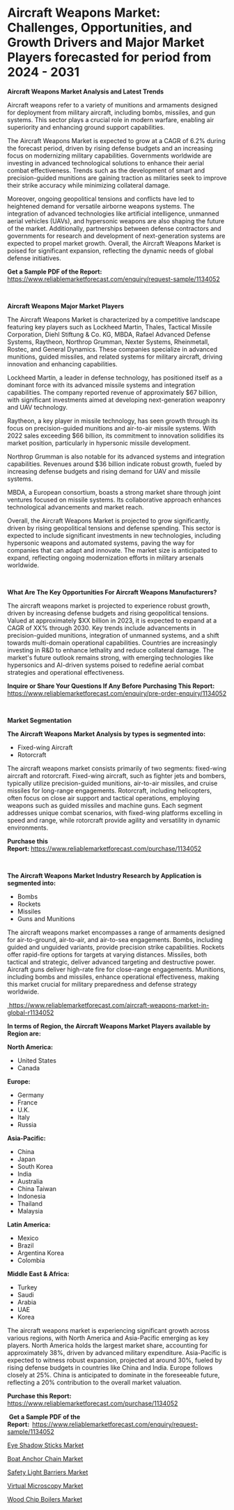 <p><h1>Aircraft Weapons Market: Challenges, Opportunities, and Growth Drivers and Major Market Players forecasted for period from 2024 - 2031</h1></p><p><strong>Aircraft Weapons Market Analysis and Latest Trends</strong></p>
<p><p>Aircraft weapons refer to a variety of munitions and armaments designed for deployment from military aircraft, including bombs, missiles, and gun systems. This sector plays a crucial role in modern warfare, enabling air superiority and enhancing ground support capabilities.</p><p>The Aircraft Weapons Market is expected to grow at a CAGR of 6.2% during the forecast period, driven by rising defense budgets and an increasing focus on modernizing military capabilities. Governments worldwide are investing in advanced technological solutions to enhance their aerial combat effectiveness. Trends such as the development of smart and precision-guided munitions are gaining traction as militaries seek to improve their strike accuracy while minimizing collateral damage.</p><p>Moreover, ongoing geopolitical tensions and conflicts have led to heightened demand for versatile airborne weapons systems. The integration of advanced technologies like artificial intelligence, unmanned aerial vehicles (UAVs), and hypersonic weapons are also shaping the future of the market. Additionally, partnerships between defense contractors and governments for research and development of next-generation systems are expected to propel market growth. Overall, the Aircraft Weapons Market is poised for significant expansion, reflecting the dynamic needs of global defense initiatives.</p></p>
<p><strong>Get a Sample PDF of the Report:&nbsp;</strong> <a href="https://www.reliablemarketforecast.com/enquiry/request-sample/1134052?utm_campaign=1129&utm_medium=2&utm_source=Github&utm_content=ia&utm_term=18122024&utm_id=aircraft-weapons">https://www.reliablemarketforecast.com/enquiry/request-sample/1134052</a></p>
<p>&nbsp;</p>
<p><strong>Aircraft Weapons Major Market Players</strong></p>
<p><p>The Aircraft Weapons Market is characterized by a competitive landscape featuring key players such as Lockheed Martin, Thales, Tactical Missile Corporation, Diehl Stiftung & Co. KG, MBDA, Rafael Advanced Defense Systems, Raytheon, Northrop Grumman, Nexter Systems, Rheinmetall, Rostec, and General Dynamics. These companies specialize in advanced munitions, guided missiles, and related systems for military aircraft, driving innovation and enhancing capabilities.</p><p>Lockheed Martin, a leader in defense technology, has positioned itself as a dominant force with its advanced missile systems and integration capabilities. The company reported revenue of approximately $67 billion, with significant investments aimed at developing next-generation weaponry and UAV technology.</p><p>Raytheon, a key player in missile technology, has seen growth through its focus on precision-guided munitions and air-to-air missile systems. With 2022 sales exceeding $66 billion, its commitment to innovation solidifies its market position, particularly in hypersonic missile development.</p><p>Northrop Grumman is also notable for its advanced systems and integration capabilities. Revenues around $36 billion indicate robust growth, fueled by increasing defense budgets and rising demand for UAV and missile systems.</p><p>MBDA, a European consortium, boasts a strong market share through joint ventures focused on missile systems. Its collaborative approach enhances technological advancements and market reach.</p><p>Overall, the Aircraft Weapons Market is projected to grow significantly, driven by rising geopolitical tensions and defense spending. This sector is expected to include significant investments in new technologies, including hypersonic weapons and automated systems, paving the way for companies that can adapt and innovate. The market size is anticipated to expand, reflecting ongoing modernization efforts in military arsenals worldwide.</p></p>
<p>&nbsp;</p>
<p><strong>What Are The Key Opportunities For Aircraft Weapons Manufacturers?</strong></p>
<p><p>The aircraft weapons market is projected to experience robust growth, driven by increasing defense budgets and rising geopolitical tensions. Valued at approximately $XX billion in 2023, it is expected to expand at a CAGR of XX% through 2030. Key trends include advancements in precision-guided munitions, integration of unmanned systems, and a shift towards multi-domain operational capabilities. Countries are increasingly investing in R&D to enhance lethality and reduce collateral damage. The market's future outlook remains strong, with emerging technologies like hypersonics and AI-driven systems poised to redefine aerial combat strategies and operational effectiveness.</p></p>
<p><strong>Inquire or Share Your Questions If Any Before Purchasing This Report:</strong> <a href="https://www.reliablemarketforecast.com/enquiry/pre-order-enquiry/1134052?utm_campaign=1129&utm_medium=2&utm_source=Github&utm_content=ia&utm_term=18122024&utm_id=aircraft-weapons">https://www.reliablemarketforecast.com/enquiry/pre-order-enquiry/1134052</a></p>
<p>&nbsp;</p>
<p><strong>Market Segmentation</strong></p>
<p><strong>The Aircraft Weapons Market Analysis by types is segmented into:</strong></p>
<p><ul><li>Fixed-wing Aircraft</li><li>Rotorcraft</li></ul></p>
<p><p>The aircraft weapons market consists primarily of two segments: fixed-wing aircraft and rotorcraft. Fixed-wing aircraft, such as fighter jets and bombers, typically utilize precision-guided munitions, air-to-air missiles, and cruise missiles for long-range engagements. Rotorcraft, including helicopters, often focus on close air support and tactical operations, employing weapons such as guided missiles and machine guns. Each segment addresses unique combat scenarios, with fixed-wing platforms excelling in speed and range, while rotorcraft provide agility and versatility in dynamic environments.</p></p>
<p><strong>Purchase this Report:&nbsp;</strong><a href="https://www.reliablemarketforecast.com/purchase/1134052?utm_campaign=1129&utm_medium=2&utm_source=Github&utm_content=ia&utm_term=18122024&utm_id=aircraft-weapons">https://www.reliablemarketforecast.com/purchase/1134052</a></p>
<p>&nbsp;</p>
<p><strong>The Aircraft Weapons Market Industry Research by Application is segmented into:</strong></p>
<p><ul><li>Bombs</li><li>Rockets</li><li>Missiles</li><li>Guns and Munitions</li></ul></p>
<p><p>The aircraft weapons market encompasses a range of armaments designed for air-to-ground, air-to-air, and air-to-sea engagements. Bombs, including guided and unguided variants, provide precision strike capabilities. Rockets offer rapid-fire options for targets at varying distances. Missiles, both tactical and strategic, deliver advanced targeting and destructive power. Aircraft guns deliver high-rate fire for close-range engagements. Munitions, including bombs and missiles, enhance operational effectiveness, making this market crucial for military preparedness and defense strategy worldwide.</p></p>
<p><a href="https://www.reliablemarketforecast.com/aircraft-weapons-market-in-global-r1134052?utm_campaign=1129&utm_medium=2&utm_source=Github&utm_content=ia&utm_term=18122024&utm_id=aircraft-weapons">&nbsp;https://www.reliablemarketforecast.com/aircraft-weapons-market-in-global-r1134052</a></p>
<p><strong>In terms of Region, the Aircraft Weapons Market Players available by Region are:</strong></p>
<p>
    <p> <strong> North America: </strong>
        <ul>
            <li>United States</li>
            <li>Canada</li>
        </ul>
        </p> 
    <p> <strong> Europe: </strong>
        <ul>
            <li>Germany</li>
            <li>France</li>
            <li>U.K.</li>
            <li>Italy</li>
            <li>Russia</li>
        </ul>
        </p> 
    <p> <strong> Asia-Pacific: </strong>
        <ul>
            <li>China</li>
            <li>Japan</li>
            <li>South Korea</li>
            <li>India</li>
            <li>Australia</li>
            <li>China Taiwan</li>
            <li>Indonesia</li>
            <li>Thailand</li>
            <li>Malaysia</li>
        </ul>
        </p> 
    <p> <strong> Latin America: </strong>
        <ul>
            <li>Mexico</li>
            <li>Brazil</li>
            <li>Argentina Korea</li>
            <li>Colombia</li>
        </ul>
        </p> 
    <p> <strong> Middle East & Africa: </strong>
        <ul>
            <li>Turkey</li>
            <li>Saudi</li>
            <li>Arabia</li>
            <li>UAE</li>
            <li>Korea</li>
        </ul>
    </p>
    </p>
<p><p>The aircraft weapons market is experiencing significant growth across various regions, with North America and Asia-Pacific emerging as key players. North America holds the largest market share, accounting for approximately 38%, driven by advanced military expenditure. Asia-Pacific is expected to witness robust expansion, projected at around 30%, fueled by rising defense budgets in countries like China and India. Europe follows closely at 25%. China is anticipated to dominate in the foreseeable future, reflecting a 20% contribution to the overall market valuation.</p></p>
<p><strong>Purchase this Report: </strong><a href="https://www.reliablemarketforecast.com/purchase/1134052?utm_campaign=1129&utm_medium=2&utm_source=Github&utm_content=ia&utm_term=18122024&utm_id=aircraft-weapons">https://www.reliablemarketforecast.com/purchase/1134052</a></p>
<p>&nbsp;<strong>Get a Sample PDF of the Report:&nbsp;&nbsp;</strong><a href="https://www.reliablemarketforecast.com/enquiry/request-sample/1134052?utm_campaign=1129&utm_medium=2&utm_source=Github&utm_content=ia&utm_term=18122024&utm_id=aircraft-weapons">https://www.reliablemarketforecast.com/enquiry/request-sample/1134052</a></p>
<p><strong></strong></p>
<p><p><a href="https://www.linkedin.com/pulse/fore-clarion-insight-j6xzf?utm_campaign=1129&utm_medium=2&utm_source=Github&utm_content=ia&utm_term=18122024&utm_id=aircraft-weapons">Eye Shadow Sticks Market</a></p><p><a href="https://www.linkedin.com/pulse/understanding-boat-anchor-chain-market-competitor-analysis-dngff?utm_campaign=1129&utm_medium=2&utm_source=Github&utm_content=ia&utm_term=18122024&utm_id=aircraft-weapons">Boat Anchor Chain Market</a></p><p><a href="https://www.linkedin.com/pulse/comprehensive-market-analysis-safety-light-barriers-trends-ckbrf?utm_campaign=1129&utm_medium=2&utm_source=Github&utm_content=ia&utm_term=18122024&utm_id=aircraft-weapons">Safety Light Barriers Market</a></p><p><a href="https://github.com/GroverBarry/Market-Research-Report-List-7/blob/main/virtual-microscopy-market.md?utm_campaign=1129&utm_medium=2&utm_source=Github&utm_content=ia&utm_term=18122024&utm_id=aircraft-weapons">Virtual Microscopy Market</a></p><p><a href="https://www.linkedin.com/pulse/wood-chip-boilers-market-analysis-anticipated-54-cagr-growth-dynamics-mc2tf?utm_campaign=1129&utm_medium=2&utm_source=Github&utm_content=ia&utm_term=18122024&utm_id=aircraft-weapons">Wood Chip Boilers Market</a></p></p>